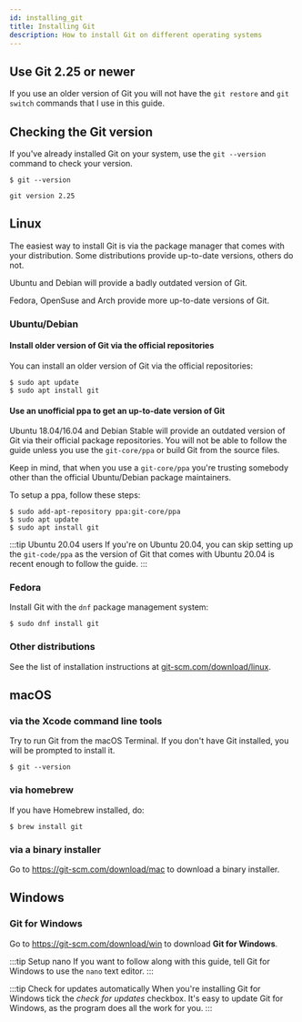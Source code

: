 ```yaml
---
id: installing_git
title: Installing Git
description: How to install Git on different operating systems
---
```


## Use Git 2.25 or newer

If you use an older version of Git you will not have the `git restore` and `git switch` commands that I use in this guide.

## Checking the Git version

If you've already installed Git on your system, use the `git --version` command to check your version.

```git
$ git --version

git version 2.25
```

## Linux

The easiest way to install Git is via the package manager that comes with your distribution.
Some distributions provide up-to-date versions, others do not.

Ubuntu and Debian will provide a badly outdated version of Git.

Fedora, OpenSuse and Arch provide more up-to-date versions of Git.

### Ubuntu/Debian

#### Install older version of Git via the official repositories

You can install an older version of Git via the official repositories:

```
$ sudo apt update
$ sudo apt install git
```

#### Use an unofficial ppa to get an up-to-date version of Git

Ubuntu 18.04/16.04 and Debian Stable will provide an outdated version of Git via their official package repositories.
You will not be able to follow the guide unless you use the `git-core/ppa` or build Git from the source files.

Keep in mind, that when you use a `git-core/ppa` you're trusting somebody other than the official Ubuntu/Debian package maintainers.

To setup a ppa, follow these steps:

```
$ sudo add-apt-repository ppa:git-core/ppa
$ sudo apt update
$ sudo apt install git
```

:::tip Ubuntu 20.04 users
If you're on Ubuntu 20.04, you can skip setting up the `git-code/ppa` as the version of Git that comes with Ubuntu 20.04 is recent enough to follow the guide.
:::

### Fedora

Install Git with the `dnf` package management system:

```
$ sudo dnf install git
```

### Other distributions

See the list of installation instructions at [git-scm.com/download/linux](https://git-scm.com/download/linux).

## macOS

### via the Xcode command line tools

Try to run Git from the macOS Terminal.
If you don't have Git installed, you will be prompted to install it.

```git
$ git --version
```

### via homebrew

If you have Homebrew installed, do:

```
$ brew install git
```

### via a binary installer

Go to https://git-scm.com/download/mac to download a binary installer.

## Windows

### Git for Windows

Go to https://git-scm.com/download/win to download **Git for Windows**.

:::tip Setup nano
If you want to follow along with this guide, tell Git for Windows to use the `nano` text editor.
:::

:::tip Check for updates automatically
When you're installing Git for Windows tick the _check for updates_ checkbox.
It's easy to update Git for Windows, as the program does all the work for you.
:::

